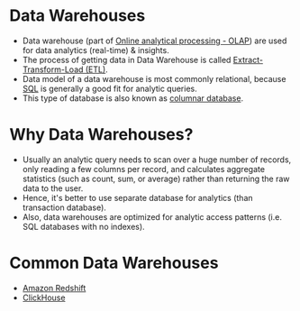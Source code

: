 # Data Warehouses
- Data warehouse (part of [Online analytical processing - OLAP](../../../3_DatabaseServices/OLTPvsOTAP.md)) are used for data analytics (real-time) & insights.
- The process of getting data in Data Warehouse is called [Extract-Transform-Load (ETL)](../../DataProcessing/ETL.md).
- Data model of a data warehouse is most commonly relational, because [SQL](../../../3_DatabaseServices/7_SQL-Databases/Readme.md) is generally a good fit for analytic queries.
- This type of database is also known as [columnar database](https://aws.amazon.com/nosql/columnar/).

# Why Data Warehouses?
- Usually an analytic query needs to scan over a huge number of records, only reading a few columns per record, and calculates aggregate statistics (such as count, sum, or average) rather than returning the raw data to the user.
- Hence, it's better to use separate database for analytics (than transaction database).
- Also, data warehouses are optimized for analytic access patterns (i.e. SQL databases with no indexes).

# Common Data Warehouses
- [Amazon Redshift](../../../2_AWSServices/10_BigDataServices/DataStorage/DataWarehouses/AmazonRedshift.md)
- [ClickHouse](ClickHouse.md)
